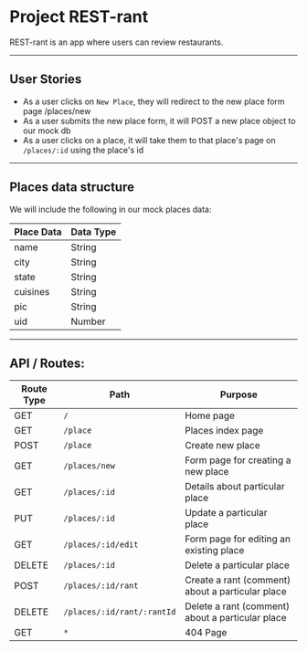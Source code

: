 # Project REST-rant

REST-rant is an app where users can review restaurants.

***

## User Stories

- As a user clicks on `New Place`, they will redirect to the new place form page /places/new
- As a user submits the new place form, it will POST a new place object to our mock db
- As a user clicks on a place, it will take them to that place's page on `/places/:id` using the place's id

***

## Places data structure

We will include the following in our mock places data:

| Place Data | Data Type |
| ---------- | --------- |
| name | String |
| city | String |
| state | String |
| cuisines | String |
| pic | String |
| uid | Number |

***

## API / Routes:

| Route Type | Path | Purpose |
| ---------- | ------------------- | ------------------------------- |
| GET | `/` | Home page |
| GET | `/place` | Places index page |
| POST | `/place` | Create new place |
| GET | `/places/new` | Form page for creating a new place |
| GET | `/places/:id` | Details about particular place |
| PUT | `/places/:id` | Update a particular place |
| GET | `/places/:id/edit` | Form page for editing an existing place |
| DELETE | `/places/:id` | Delete a particular place |
| POST | `/places/:id/rant` | Create a rant (comment) about a particular place |
| DELETE | `/places/:id/rant/:rantId` | Delete a rant (comment) about a particular place |
| GET | `*` | 404 Page |